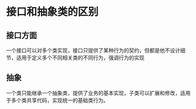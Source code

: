# 接口和抽象类的区别

## 接口方面

一个接口可以对多个类实现，接口只提供了某种行为的契约，但都是他不设计细节，适用于定义多个不同相关类的不同行为，强调行为的实现

## 抽象

一个类只能继承一个抽象类，提供了业务的基本实现，子类可以扩展和修改，适用于多个类共享代码，实现统一的基础类行为。